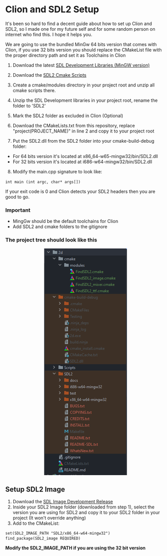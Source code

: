 # Clion and SDL2 Setup 

It's been so hard to find a decent guide about how to set up Clion and SDL2, so I made one for my future self and for some random person on internet who find this. I hope it helps you.

We are going to use the bundled MinGw 64 bits version that comes with Clion, if you use 32 bits version you should replace the CMakeList file with the proper directory path and set it as Toolchains in Clion

1. Download the latest [SDL Development Libraries (MinGW version)](https://www.libsdl.org/download-2.0.php)

2. Download the [SDL2 Cmake Scripts](https://github.com/tcbrindle/sdl2-cmake-scripts)

3. Create a cmake/modules directory in your project root and unzip all cmake scripts there.

4. Unzip the SDL Development libraries in your project root, rename the folder to 'SDL2'

5. Mark the SDL2 folder as excluded in Clion (Optional)

6. Download the CMakeLists.txt from this repository, replace "project(PROJECT_NAME)" in line 2 and copy it to your project root

7. Put the SDL2.dll from the SDL2 folder into your cmake-build-debug folder:

- For 64 bits version it's located at x86_64-w65-mingw32/bin/SDL2.dll
- For 32 bits version it's located at i686-w64-mingw32/bin/SDL2.dll

8. Modify the main.cpp signature to look like:

`int main (int argc, char* args[])`

If your exit code is 0 and Clion detects your SDL2 headers then you are good to go.

### Important

* MingGw should be the default toolchains for Clion
* Add SDL2 and cmake folders to the gitignore

### The project tree should look like this
<p align="center">
  <img src="Example.png" />
</p>

## Setup SDL2 Image

1. Download the [SDL Image Development Release](https://github.com/libsdl-org/SDL_image/releases)
2. Inside your SDL2 Image folder (downloaded from step 1), select the version you are using for SDL2 and copy it to your SDL2 folder in your project (It won't override anything)
3. Add to the CMakeList:

``` 
set(SDL2_IMAGE_PATH "SDL2/x86_64-w64-mingw32")
find_package(SDL2_image REQUIRED) 
```

**Modify the SDL2_IMAGE_PATH if you are using the 32 bit version**